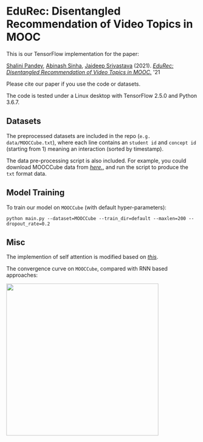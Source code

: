 # EduRec: Disentangled Recommendation of Video Topics in MOOC

This is our TensorFlow implementation for the paper:

[Shalini Pandey](https://www.linkedin.com/in/shalini-pandey-91844958), [Abinash Sinha](https://www.linkedin.com/in/abinashsinha330),
[Jaideep Srivastava](https://cse.umn.edu/cs/jaideep-srivastava) (2021). *[EduRec: Disentangled Recommendation of Video Topics in MOOC.](https://github.com/abinashsinha330/EduRec)* '21

Please cite our paper if you use the code or datasets.

The code is tested under a Linux desktop with TensorFlow 2.5.0 and Python 3.6.7.


## Datasets

The preprocessed datasets are included in the repo (`e.g. data/MOOCCube.txt`), where each line contains an `student id` and 
`concept id` (starting from 1) meaning an interaction (sorted by timestamp).

The data pre-processing script is also included. For example, you could download MOOCCube data from *[here.](http://lfs.aminer.cn/misc/moocdata/data/MOOCCube.zip)*, and run the script to produce the `txt` format data.
  

## Model Training

To train our model on `MOOCCube` (with default hyper-parameters): 

```
python main.py --dataset=MOOCCube --train_dir=default --maxlen=200 --dropout_rate=0.2
```

## Misc

The implemention of self attention is modified based on *[this](https://github.com/Kyubyong/transformer)*.

The convergence curve on `MOOCCube`, compared with RNN based approaches:  

<img src="curve.png" width="400">
